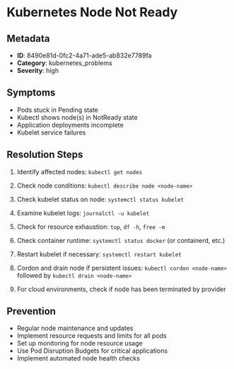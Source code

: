 # Kubernetes Node Not Ready

## Metadata
- **ID**: 8490e81d-0fc2-4a71-ade5-ab832e7789fa
- **Category**: kubernetes_problems
- **Severity**: high

## Symptoms
- Pods stuck in Pending state
- Kubectl shows node(s) in NotReady state
- Application deployments incomplete
- Kubelet service failures

## Resolution Steps

1. Identify affected nodes: `kubectl get nodes`

2. Check node conditions: `kubectl describe node <node-name>`

3. Check kubelet status on node: `systemctl status kubelet`

4. Examine kubelet logs: `journalctl -u kubelet`

5. Check for resource exhaustion: `top`, `df -h`, `free -m`

6. Check container runtime: `systemctl status docker` (or containerd, etc.)

7. Restart kubelet if necessary: `systemctl restart kubelet`

8. Cordon and drain node if persistent issues: `kubectl cordon <node-name>` followed by `kubectl drain <node-name>`

9. For cloud environments, check if node has been terminated by provider

## Prevention
- Regular node maintenance and updates
- Implement resource requests and limits for all pods
- Set up monitoring for node resource usage
- Use Pod Disruption Budgets for critical applications
- Implement automated node health checks
